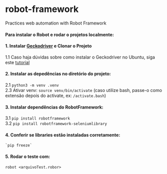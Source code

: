 # robot-framework
Practices web automation with Robot Framework


####  Para instalar o Robot e rodar o projetos localmente:  

#### 1. Instalar [Geckodriver](https://github.com/mozilla/geckodriver/releases/tag/v0.26.0) e Clonar o Projeto  
   1.1 Caso haja dúvidas sobre como instalar o Geckodriver no Ubuntu, siga este [tutorial](https://medium.com/beelabsolutions/baixando-e-configurando-o-geckodriver-no-ubuntu-dc2fe14d91c)  
#### 2. Instalar as depedências no diretório do projeto:  
   2.1  `python3 -m venv .venv`  
   2.3  Ativar venv: `source venv/bin/activate` (caso utilize bash, passe-o como extensão depois do activate, ex: `/activate.bash`) 
#### 3. Instalar dependências do RobotFramework: 
   3.1 `pip install robotframework`  
   3.2 `pip install robotframework-seleniumlibrary`   

#### 4. Conferir se libraries estão instaladas corretamente:  
    `pip freeze`  
#### 5. Rodar o teste com:  
   `robot <arquivoTest.robor>`
